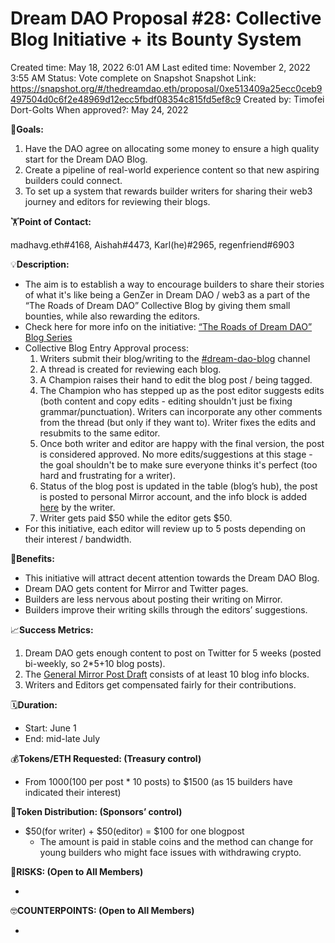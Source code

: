 # Dream DAO Proposal #28: Collective Blog Initiative + its Bounty System

Created time: May 18, 2022 6:01 AM
Last edited time: November 2, 2022 3:55 AM
Status: Vote complete on Snapshot
Snapshot Link: https://snapshot.org/#/thedreamdao.eth/proposal/0xe513409a25ecc0ceb9497504d0c6f2e48969d12ecc5fbdf08354c815fd5ef8c9
Created by: Timofei Dort-Golts
When approved?: May 24, 2022

🎯**Goals:**

1. Have the DAO agree on allocating some money to ensure a high quality start for the Dream DAO Blog.
2. Create a pipeline of real-world experience content so that new aspiring builders could connect.
3. To set up a system that rewards builder writers for sharing their web3 journey and editors for reviewing their blogs.

🏋️**Point of Contact:**

madhavg.eth#4168, Aishah#4473, Karl(he)#2965, regenfriend#6903

💡**Description:**

- The aim is to establish a way to encourage builders to share their stories of what it's like being a GenZer in Dream DAO / web3 as a part of the “The Roads of Dream DAO” Collective Blog by giving them small bounties, while also rewarding the editors.
- Check here for more info on the initiative: [“The Roads of Dream DAO” Blog Series](../../Design%20Documents%20&%20Braindumps%2096c62424d0454ec2bd5170ad5dce5dae/%E2%80%9CThe%20Roads%20of%20Dream%20DAO%E2%80%9D%20Blog%20Series%20a6b763cb3b614aa9a7b2a84c13d4adcc.md)
- Collective Blog Entry Approval process:
    1. Writers submit their blog/writing to the [#dream-dao-blog](https://discord.com/channels/896096170621947974/955939922299215924) channel
    2. A thread is created for reviewing each blog.
    3. A Champion raises their hand to edit the blog post / being tagged.
    4. The Champion who has stepped up as the post editor suggests edits (both content and copy edits - editing shouldn't just be fixing grammar/punctuation). Writers can incorporate any other comments from the thread (but only if they want to). Writer fixes the edits and resubmits to the same editor.
    5. Once both writer and editor are happy with the final version, the post is considered approved. No more edits/suggestions at this stage - the goal shouldn't be to make sure everyone thinks it's perfect (too hard and frustrating for a writer).
    6. Status of the blog post is updated in the table (blog’s hub), the post is posted to personal Mirror account, and the info block is added [here](../../Design%20Documents%20&%20Braindumps%2096c62424d0454ec2bd5170ad5dce5dae/%E2%80%9CThe%20Roads%20of%20Dream%20DAO%E2%80%9D%20Blog%20Series%20a6b763cb3b614aa9a7b2a84c13d4adcc/General%20Mirror%20Post%20Draft%20382e62da10904231a0f7e974107396f9.md) by the writer.
    7. Writer gets paid $50 while the editor gets $50.
- For this initiative, each editor will review up to 5 posts depending on their interest / bandwidth.

💚**Benefits:**

- This initiative will attract decent attention towards the Dream DAO Blog.
- Dream DAO gets content for Mirror and Twitter pages.
- Builders are less nervous about posting their writing on Mirror.
- Builders improve their writing skills through the editors’ suggestions.

📈**Success Metrics:**

1. Dream DAO gets enough content to post on Twitter for 5 weeks (posted bi-weekly, so 2*5+10 blog posts).
2. The [General Mirror Post Draft](../../Design%20Documents%20&%20Braindumps%2096c62424d0454ec2bd5170ad5dce5dae/%E2%80%9CThe%20Roads%20of%20Dream%20DAO%E2%80%9D%20Blog%20Series%20a6b763cb3b614aa9a7b2a84c13d4adcc/General%20Mirror%20Post%20Draft%20382e62da10904231a0f7e974107396f9.md) consists of at least 10 blog info blocks.
3. Writers and Editors get compensated fairly for their contributions.

🗓️**Duration:**

- Start: June 1
- End: mid-late July

💰**Tokens/ETH Requested: (Treasury control)**

- From $1000 ($100 per post * 10 posts) to $1500 (as 15 builders have indicated their interest)

💸**Token Distribution: (Sponsors’ control)**

- $50(for writer) + $50(editor) = $100 for one blogpost
    - The amount is paid in stable coins and the method can change for young builders who might face issues with withdrawing crypto.

🤨**RISKS: (Open to All Members)**

- 

🤓**COUNTERPOINTS: (Open to All Members)**

-